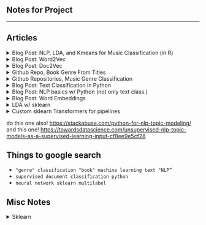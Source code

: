 ## Notes for Project  
---
## Articles
<details><summary>Blog Post: NLP, LDA, and Kmeans for Music Classification (in R)</summary>
<p>

[Link](https://www.datacamp.com/community/tutorials/ML-NLP-lyric-analysis)
### LDA Approach
#### Overview of LDA
This paper uses LDA and K-means to generate collections of words from documents that suggest themes.  
The first thing they did was clean the data, remove stop words, create tidy versions.    

Latent Dirichlet Allocation, LDA, is a way to try and discover the latent topic(s) which underlies a specific document. LDA assumes that every document is a combination of one or more of these latent topics. It's like LDA algorithmically goes through words and finds groups of words and makes "clusters" from them which we can give names to as our "topics".   

The idea underpinning this algorithm is that the words which make up one of these topics will appear together in documents. Thus each document gets modeled as a mixture of topics and these topics are themselves defined as a mixture of some words. Then based on the makeup of the words in a document, you can assign a probability that it comes from one of these latent topics.  

#### Algorithm  
1. During initialization, each word is assigned to a random topic  
2. The algorithm goes through each word iteratively and re-assigns the word to a topic with the following considerations:  
* the probability the word belongs to a topic  
* he probability the document will be generated by a topic    
  
#### Applying it to data  
First thing is to create a document-term-matrix (DTM) in which every piece of vocabulary in the corpus are the columns, and every row is a specific document. Thus each value in the DTM is how many times that word is used in that document.    

The key parameters to the algorithm is the k, number of latent topics to assume.    
  
Then the output gives you an associated probability for every single word for every of your k topics. So for the word 'iceberg', you have an assigned score for each of the 3 topics.   

Then you go through your topics and find the words with the highest scores for those topics, and you can see how the algorithm is sort of 'defining' these topics.   

Now we have our words with their topic scores, and so we have our topics 'defined'. Now we can go through our documents, and give the documents scores for each topic! Just as words have a score for every topic, so do documents get a score for every topic.   

We could now look at the topics and which documents fall most heavily into these topics. 

### K-means Approach
#### Overview
K-means isn't going to give a topic score like LDA to each document, it's going to be an all or nothing classification. It is first going to transform each document to a numeric vector and then cluster on 'distance' between them.

### Takeaways  
This is in R so it's not super applicable but it does have good details of LDA and how you could use it and how to think about classifying these documents with LDA and possibly Kmeans. 

</p>
</details>

<details><summary>Blog Post: Word2Vec</summary>
<p>

[Link](http://mccormickml.com/2016/04/19/word2vec-tutorial-the-skip-gram-model)

#### The Model
We will be talking about a specific implementation of Word2Vec, called the skip-gram neural network model. This strategy uses a neural network with one hidden layer, and the weights of these hidden layers end up being the 'word vectors' whcih we are trying to learn. This may sound familiar to an auto-encoder. 

#### The Fake Task
We have to set our neural network up to perform a fake task, which later we will come back to and find that by telling our NN to do this, it generated our vectors!
**The Task**: Given a specific word a certain location in a sentence, predict what words will be nearby. This is like a multi-class big classification problem where you want to get probabilities for every other word in your vocabulary to be 'near' this chosen input word. The output probabilities are going to relate to how likely it is find each vocabulary word nearby our input word. For example, if you gave the trained network the input word “Soviet”, the output probabilities are going to be much higher for words like “Union” and “Russia” than for unrelated words like “watermelon” and “kangaroo”.

#### Model Details
So... we're going to need some way to put these words into the neural network. We first build our 'vocabulary' from all of our documents, where we have all of our columns being each of these words, then every word will be represented as a "one-hot" vector, aka a vector where there is a `1` in the column with this word and a `0` elsewhere.

#### The Hidden Layer
Remember the hidden layer is all the different ways to combine your input features, and then those get combined together in order for you to get your output probabilities. For this example, we want each word to represented by a 300 vector representation. Thus we will have 300 nodes in our hidden layer, so that for each word we get an associated weight for each of these 300 nodes. If we think of all of this information as a matrix, where each row is a unique word in our vocabulary, and each column is one of these 300 new feature, each of these rows is now the associated vector for these initial words! We have created vectors from our words, aka 'WordVectors'.

#### TakeAway
If two different words have very similar "contexts", that is they will have similar words which appear around them at high probabilities, then the output from this model for an input of either of these words should be similar. Our network will create the weights to be similar so that these two words have similar word vectors. 

</p>
</details>

<details><summary>Blog Post: Doc2Vec</summary>
<p>

[Link](https://medium.com/scaleabout/a-gentle-introduction-to-doc2vec-db3e8c0cce5e)

### Overview
#### Intro
BOW is one way to represent documents with numbers, but it is pretty crude. LDA is another method. word2vec and doc2vec are alternatives to these, but I will possibly be using them in conjunction with one another? 

#### Word2Vec
word2vec is a concept which is used to map words on to some n-dimensional feature universe. It's a way to make it so that words which appear in similar contexts have a similar vector representation, not just that every word is arbitrarily related to other words. See the above summary of Word2Vec for more details. Ideally, analogies will hold in this word2vec feature space, like man:king should be the same distance as woman:queen are from each other. 

#### Doc2Vec
So the goal of Doc2Vec is create a numeric representation in an n-dimensional feature space, of a document regardless of its length. This is pretty similar to word2vec. Remember for word2vec, the input vector was a one-hot encoding of the word; well now we have a similar encoding where the input is at the document level, and it has a `1` where a word that is included is present, an additional marker for what document this is. This creates document vectors instead of word vectors. 

#### How to use
For training, a set of documents is required. A word vector is generated for each word, and a document vector is generated for each document. In the inference stage, a new document may be presented, and the previously found weights are used to calculate the document vector. 

</p>
</details>

<details><summary>Github Repo, Book Genre From Titles</summary>
<p>

[Link](https://github.com/akshaybhatia10/Book-Genre-Classification)

### README.md
#### Overview
This project classifies book sinto genres based only on titles. There are 32 genres to classify the books in it. There are two notebooks relevant to me: Basic_Bag_of_Words_model.ipynb & Best_TFIDF-Vectorizer_model.ipynb.  

</p>
</details>

<details><summary>Github Repositories, Music Genre Classification</summary>
<p>

[1st Link](https://github.com/dipayandutta93/Music-Genre-Classification-using-lyrics)  
[2nd Link](https://github.com/ianscottknight/Musical-Genre-Classification-of-Song-Lyrics)  

### Link 1
#### Overview

</p>
</details>

<details><summary>Blog Post: Text Classification in Python</summary>
<p>

[Link](https://www.analyticsvidhya.com/blog/2018/04/a-comprehensive-guide-to-understand-and-implement-text-classification-in-python/)

### Setup 
First the article recommends some packages to import: Pandas, sklearn, XGBoost, TextBlob, Keras. The corpus in this case is a couple million labeled amazon reviews as documents.   

### Feature Engineering
They then do some feature engineering, creating input features for our supervised learning model we will build. This is different than taking an unsupervised approach. 

**Count Vectors as a Feature**  
A count vector is creating the DTM discussed in the 'NLP, LDA, and Kmeans for Music Classification' linked above. It has rows as documents and columns as the vocabulary of the corpus.

**TF-IDF Vectors as a Features**  
TF-IDF gives a score to a word. The TF part is the term frequency, so for a word in a document, how often does that word appear in the document? You can normalize by the size of the document, so like what % of the words in the document does this specific word make up?  

Then the IDF part is inverse document frequency, so how few documents actually contain this term. So the TF-IDF is TFxIDF. The point of TF-IDF is to give like a 'uniqueness' score to each word for a specific document, like how much does this word separate this document into some special document category. 

Let's run through a couple examples to get it better. Let's go through 4 scenarios:
* High TF, High IDF = In this document, this term shows up a lot and makes up a high percentage of this document. Also we will multiply this because not many documents have this word in it. Thus this word is important at differentiating this document into its category.
* High TF, Low IDF = In this document this term shows up a lot, but it is also a term which shows up a lot in other documents, so let's lower the weight. 
* Low TF, High IDF = This term doesn't show up that much in this document, but it is a very rare word.
* Low TF, Low IDF = This term doesn't show up very often and it's not a very rare word in the corpus. 

**Word Embeddings**
A word embedding is a form of representing words in a vector space, like in an actual 3D or 4D or n-dimensinoal space. The position of a word within this n-dimensional space is learned from the text, and based on what kinds of words surround it and are normally used with it. You can use pre-trained word embeddings, like word2vec. 

**LDA/Topic Modeling**

### Building the Model
With all these features above, you can build a model with them as the inputs. 

</p>
</details>

<details><summary>Blog Post: NLP basics w/ Python (not only text class.)</summary>
<p>

[Link](https://www.analyticsvidhya.com/blog/2017/01/ultimate-guide-to-understand-implement-natural-language-processing-codes-in-python/)

</p>
</details>

<details><summary>Blog Post: Word Embeddings</summary>
<p>

[Link](https://www.analyticsvidhya.com/blog/2017/06/word-embeddings-count-word2veec/)

</p>
</details>  

<details><summary>LDA w/ sklearn</summary>
<p>

[Link](https://medium.com/mlreview/topic-modeling-with-scikit-learn-e80d33668730
)

#### LDA
```python
# get our documents into BOW style.
tf_vectorizer = CountVectorizer(max_df=0.95, min_df=2, max_features=1000, stop_words='english')
tf = tf_vectorizer.fit_transform(documents)
tf_feature_names = tf_vectorizer.get_feature_names()

# Run LDA
from sklearn.decomposition import LatentDirichletAllocation
lda = LatentDirichletAllocation(n_topics=8, max_iter=5, learning_method='online', learning_offset=50.,random_state=0).fit(tf)

# display
def display_topics(model, feature_names, no_top_words):
    for topic_idx, topic in enumerate(model.components_):
        print "Topic %d:" % (topic_idx)
        print " ".join([feature_names[i]
                        for i in topic.argsort()[:-no_top_words - 1:-1]])

display_topics(lda, tf_feature_names, 10)

```
</p>
</details>  

<details><summary>Custom sklearn Transformers for pipelines</summary>
<p>

[Link](https://towardsdatascience.com/custom-transformers-and-ml-data-pipelines-with-python-20ea2a7adb65)

#### Overview
Remember, Sklearn pipelines are composed of steps, all of which are transforms until the final model fitting. To implement this we take advantage of class inheritance in Python, because we know from Sklearn syntax that we do a lot of class instantiation and stuff in python. The following is a helpful example of normal Sklearn syntax
```python
from sklearn.preprocessing import OneHotEncoder 

#Initializing an object of class OneHotEncoder
one_hot_enc = OneHotEncoder( sparse = True )

#Calling methods on our OneHotEncoder object
one_hot_enc.fit( some_data ) #returns nothing
transformed_data = one_hot_enc.transform( som_data ) #returns something
```
We see above that we create an instance of the OneHotEncoder transformer with some settings, and then we can call the method `.transform` on from that object instance, and give it some_data as an argument. 

Thus when we create our own, we need it to be a class with methods such as `.fit` and `.transform` etc. to fit in with the other transformers. 

#### Getting Started
Sklearn gives us two goo base classes with which to inherit from in order to write out own transformers: `TransformerMixin` & `BaseEstimator`. Inheriting from TransformerMixin ensures that all we need to do is write our fit and transform methods and we get fit_transform for free. Inheriting from BaseEstimator ensures we get get_params and set_params for free. Since the fit method doesn’t need to do anything but return the object itself, all we really need to do after inheriting from these classes, is define the transform method for our custom transformer and we get a fully functional custom transformer that can be  integrated with a scikit-learn pipeline!

#### Example

```python
#Custom Transformer that extracts columns passed as argument to its constructor 
class FeatureSelector( BaseEstimator, TransformerMixin ):
    #Class Constructor 
    def __init__( self, feature_names ):
        self._feature_names = feature_names 
    
    #Return self nothing else to do here    
    def fit( self, X, y = None ):
        return self 
    
    #Method that describes what we need this transformer to do
    def transform( self, X, y = None ):
        return X[ self._feature_names ] 
```
As we can see above, we have created a custom transformer called FeatureSelector, which in order to use we will simply instantiate, and it will already have all of the things from BaseEstimator and TransformerMixin so that's nice. Then we have customized the `.transform()` function to return what we want it to return, based on the arguments which are given when it is called. We could even define other helped functions in this class and then call them in the transform function. Also notice that it must `return` what we want it to return, which is most of the time some minorly altered version of itself.


</p>
</details>  

do this one also! https://stackabuse.com/python-for-nlp-topic-modeling/
and this one! https://towardsdatascience.com/unsupervised-nlp-topic-models-as-a-supervised-learning-input-cf8ee9e5cf28 
  
## Things to google search  
* `"genre" classification "book" machine learning text "NLP”`  
* `supervised document classification python`  
* `neural network sklearn multilabel` 

## Misc Notes
<details><summary>Sklearn</summary>
<p>

* **Basic Sklearn syntax**:
```python

[1]: from sklearn.linear_model import Lasso
[2]: from sklearn.model_selection import train_test_split

[3]: X_train, X_test, y_train, y_test = train_test_split(X, y, test_size = 0.4, random_state=42)
[4]: lassoRegObj = Lasso(alpha=0.4)
[5]: lassoRegObj.fit(X_train, y_train)
[6]: lassoRegObj.predict(X_test)
```
The first thing I do here is import my model which I want to use and some more stuff which will be useful, the ability to split my data into a training and testing set. Then I actually perform this split in line 3.

Starting in line 4, I actually begin constructing and fitting my model. Sklearn takes full advantage of python classes and object oriented programming. When you want to fit a model, you first instantiate a model object of that type. You can think of this as retreiving an out-of-the-box fresh model object and then customizing it with your parameters. In line 4 we see this occur, as I save to the `lassoRegObj` an instantiation of a lasso regression object with its alpha value tuned to `0.4`. 

This object has a method, `.fit()` which will customize this model object even more, this time molding it to fit the data which we provide, which is provided as the variables X_train and y_train in this example. 

Now that we have molded this model object to fit our training data, we can have it predict some new data which we provide. 

It is important to realize that you don't have to resave the object every time, because the .fit() is a method which changes the internal state of the model object. 

* **Sklearn CV syntax**: 
```python
[1]: from sklearn.model_selection import GridSearchCV

[2]: param_grid = {'n_neighbors':np.arange(1,50)}
[3]: knn = KNeighborsClassifier()
[4]: knn_cv = GridSearchCV(knn, param_grid, cv=5)
[5]: knn_cv.fit(X,y)
[6]: knn_cv.best_params_
```
OK here we are implementing CV with a model in sklearn. We set up the grid of parameters we would like to search by creating a dictionary called param_grid, where the key is actually the name of one of the hyperparameters which need tuning. 

Then we instantiate our KNN object called `knn`, which is just an out-of-the-box classifier with no customization. But we don't just want to fit this model, we want to fit this model many times each with different hyperparameters. So we need to instantiate a different model with this functionality. That is why on line 4, we instantiate a GridSearchCV object. This object is given our knn model, the hyperparameter ranges to test, and the # of cv folds as its parameters.

Now, as we have many times in the past, we mold this model to fit our data with the `knn_cv.fit()` method. It will fit our chosen model a bunch of times and give us back the best one.  

* **Sklearn Pipeline syntax**: 
```python
[1]: from sklearn.preprocessing import StandardScaler

[2]: X_train, X_test, y_train, y_test = train_test_split(X, y, test_size = 0.4, random_state=42)

[3]: steps = [('scaler', StandardScaler()),
              ('knn', KNeighborsClassifier())]
[4]: pipeline = Pipeline(steps)

[5]: knn_scaled = pipeline.fit(X_train, y_train)
[6]: y_pred = pipeline.predict(X_test)
```
So here we see an example of combining a pre-proccessing step which we call a 'transformation' into a Pipeline. The first thing we do is import some things, then we split up our data set. 

We next construct the steps of our pipeline. In this case, the pipeline has 2 steps, a transformation step called scaler which uses a StandardScaler() object, and then a model fitting step called 'knn' which uses an off-the-shelf KNN. 

Now, we actually instantiate a pipeline object, and this object is the thing which we will now mold and fit to our data. We see, we call `pipeline.fit()` similar to how in the past we have called our model objects, or cv_model objects `.fit()`.

* **Sklearn CV w/Pipeline syntax**: 
```python
[1]: steps = [('scaler', StandardScaler()),
         ('knn', KNeighborsClassifier())]

[2]: pipeline = Pipeline(steps)

[3]: CV_search_parameters = {knn__n_neighbors=np.arange(1, 50)}

[4]: X_train, X_test, y_train, y_test = train_test_split(X, y, test_size=0.2, random_state=12345)

[5]: cv = GridSearchCV(pipeline, param_grid=CV_search_parameters)

[6]: cv.fit(X_train, y_train)

[7]: y_pred = cv.predict(X_test)
```
Now we are combining a lot of the things we have seen thus far to use CV and also take advantage of pipelines. We begin by creating the steps of our pipeline. This is similar to having a model, but instead of just being a model, it can be a couple transformation steps prior to the model. That is the point of the pipeline, to package it all up into one thing.

As earlier, in line 3, we see us setting which hyperparameters we want to tune through, but because now our Pipeline object can actually contain multiple objects itself, we must identify which pipeline step and what parameter in that step we want to include in out grid search. 

OK so in line 5 we actually instantiate this GridSearchCV object as we did before and we are going to fit it to our data, and instead of just giving it a model object like KNN, we give it an entire pipeline which is needs to run on all the CV folds. 

</p>
</details>  
